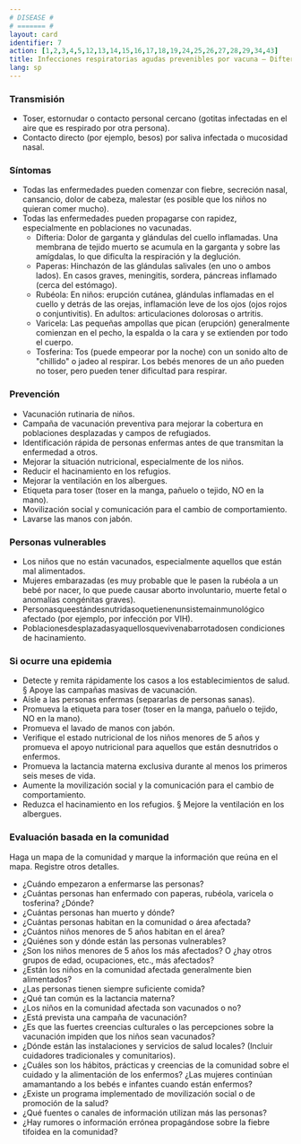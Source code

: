 ```yaml
---
# DISEASE #
# ======= #
layout: card
identifier: 7
action: [1,2,3,4,5,12,13,14,15,16,17,18,19,24,25,26,27,28,29,34,43]
title: Infecciones respiratorias agudas prevenibles por vacuna – Difteria, paperas, rubéola, varicela, tosferina
lang: sp
---
```


### Transmisión

- Toser, estornudar o contacto personal cercano (gotitas infectadas en el aire que es respirado por otra persona).
- Contacto directo (por ejemplo, besos) por saliva infectada o mucosidad nasal.

### Síntomas

- Todas las enfermedades pueden comenzar con fiebre, secreción nasal, cansancio, dolor de cabeza, malestar (es posible que los niños no quieran comer mucho).
- Todas las enfermedades pueden propagarse con rapidez, especialmente en poblaciones no vacunadas.
    - Difteria: Dolor de garganta y glándulas del cuello inflamadas. Una membrana de tejido muerto se acumula en la garganta y sobre las amígdalas, lo que dificulta la respiración y la deglución.
    - Paperas: Hinchazón de las glándulas salivales (en uno o ambos lados). En casos graves, meningitis, sordera, páncreas inflamado (cerca del estómago).
    - Rubéola: En niños: erupción cutánea, glándulas inflamadas en el cuello y detrás de las orejas, inflamación leve de los ojos (ojos rojos o conjuntivitis). En adultos: articulaciones dolorosas o artritis.
    - Varicela: Las pequeñas ampollas que pican (erupción) generalmente comienzan en el pecho, la espalda o la cara y se extienden por todo el cuerpo.
    - Tosferina: Tos (puede empeorar por la noche) con un sonido alto de "chillido" o jadeo al respirar. Los bebés menores de un año pueden no toser, pero pueden tener dificultad para respirar.

### Prevención

- Vacunación rutinaria de niños.
- Campaña de vacunación preventiva para mejorar la cobertura en poblaciones desplazadas y campos de refugiados.
- Identificación rápida de personas enfermas antes de que transmitan la enfermedad a otros.
- Mejorar la situación nutricional, especialmente de los niños.
- Reducir el hacinamiento en los refugios.
- Mejorar la ventilación en los albergues.
- Etiqueta para toser (toser en la manga, pañuelo o tejido, NO en la mano).
- Movilización social y comunicación para el cambio de comportamiento.
- Lavarse las manos con jabón.

### Personas vulnerables

- Los niños que no están vacunados, especialmente aquellos que están mal alimentados.
- Mujeres embarazadas (es muy probable que le pasen la rubéola a un bebé por nacer, lo que puede causar aborto involuntario, muerte fetal o anomalías congénitas graves).
- Personasqueestándesnutridasoquetienenunsistemainmunológico afectado (por ejemplo, por infección por VIH).
- Poblacionesdesplazadasyaquellosquevivenabarrotadosen condiciones de hacinamiento.

### Si ocurre una epidemia

- Detecte y remita rápidamente los casos a los establecimientos de salud. § Apoye las campañas masivas de vacunación.
- Aísle a las personas enfermas (separarlas de personas sanas).
- Promueva la etiqueta para toser (toser en la manga, pañuelo o tejido, NO en la mano).
- Promueva el lavado de manos con jabón.
- Verifique el estado nutricional de los niños menores de 5 años y promueva el apoyo nutricional para aquellos que están desnutridos o enfermos.
- Promueva la lactancia materna exclusiva durante al menos los primeros seis meses de vida.
- Aumente la movilización social y la comunicación para el cambio de comportamiento.
- Reduzca el hacinamiento en los refugios. § Mejore la ventilación en los albergues.

### Evaluación basada en la comunidad

Haga un mapa de la comunidad y marque la información que reúna en el mapa. Registre otros detalles.
- ¿Cuándo empezaron a enfermarse las personas?
- ¿Cuántas personas han enfermado con paperas, rubéola, varicela o tosferina? ¿Dónde?
- ¿Cuántas personas han muerto y dónde?
- ¿Cuántas personas habitan en la comunidad o área afectada?
- ¿Cuántos niños menores de 5 años habitan en el área?
- ¿Quiénes son y dónde están las personas vulnerables?
- ¿Son los niños menores de 5 años los más afectados? O ¿hay otros grupos de edad, ocupaciones, etc., más afectados?
- ¿Están los niños en la comunidad afectada generalmente bien alimentados?
- ¿Las personas tienen siempre suficiente comida?
- ¿Qué tan común es la lactancia materna?
- ¿Los niños en la comunidad afectada son vacunados o no?
- ¿Está prevista una campaña de vacunación?
- ¿Es que las fuertes creencias culturales o las percepciones sobre la vacunación impiden que los niños sean vacunados?
- ¿Dónde están las instalaciones y servicios de salud locales? (Incluir cuidadores tradicionales y comunitarios).
- ¿Cuáles son los hábitos, prácticas y creencias de la comunidad sobre el cuidado y la alimentación de los enfermos? ¿Las mujeres continúan amamantando a los bebés e infantes cuando están enfermos?
- ¿Existe un programa implementado de movilización social o de promoción de la salud?
- ¿Qué fuentes o canales de información utilizan más las personas?
- ¿Hay rumores o información errónea propagándose sobre la fiebre tifoidea en la comunidad?
